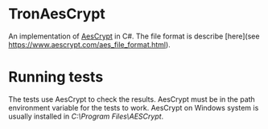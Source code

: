 # TronAesCrypt
An implementation of [AesCrypt](https://www.aescrypt.com/) in C#. The file format is describe [here](see https://www.aescrypt.com/aes_file_format.html).

# Running tests
The tests use AesCrypt to check the results. AesCrypt must be in the path environment variable
for the tests to work. AesCrypt on Windows system is usually installed in 
*C:\Program Files\AESCrypt*.
